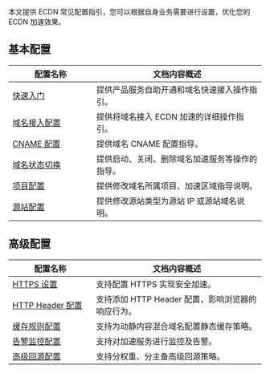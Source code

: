 本文提供 ECDN 常见配置指引，您可以根据自身业务需要进行设置，优化您的 ECDN 加速效果。

<style>
table th:nth-of-type(1) {
width: 250px;	
}
table th:nth-of-type(2) {
width: 600px;	
  
}
</style>

## 基本配置
| 配置名称  | 文档内容概述     |
| -------- | ----------- |
| [快速入门](https://intl.cloud.tencent.com/document/product/570/8651) | 提供产品服务自助开通和域名快速接入操作指引。  |
| [域名接入配置](https://intl.cloud.tencent.com/document/product/570/10361)| 提供将域名接入 ECDN 加速的详细操作指引。 |
| [CNAME 配置](https://intl.cloud.tencent.com/document/product/570/11134) | 提供域名 CNAME 配置指导。 |
| [域名状态切换](https://intl.cloud.tencent.com/document/product/570/10362) | 提供启动、关闭、删除域名加速服务等操作的指导。 |
| [项目配置](https://intl.cloud.tencent.com/document/product/570/11137)  | 提供修改域名所属项目、加速区域指导说明。 |
| [源站配置](https://intl.cloud.tencent.com/document/product/570/11137#.E4.BF.AE.E6.94.B9.E6.BA.90.E7.AB.99.E9.85.8D.E7.BD.AE)  | 提供修改源站类型为源站 IP 或源站域名说明。   |


## 高级配置
| 配置名称  | 文档内容概述     |
| -------- | ----------- |
| [HTTPS 设置](https://intl.cloud.tencent.com/document/product/570/10365)  | 支持配置 HTTPS 实现安全加速。 |
| [HTTP Header 配置](https://intl.cloud.tencent.com/document/product/570/10364) | 支持添加 HTTP Header 配置，影响浏览器的响应行为。            |
| [缓存规则配置](https://intl.cloud.tencent.com/document/product/570/35814)| 支持为动静内容混合域名配置静态缓存策略。 |
| [告警监控配置](https://intl.cloud.tencent.com/document/product/570/35822)| 支持对加速服务进行监控及告警。|
| [高级回源配置](https://intl.cloud.tencent.com/document/product/570/35821)| 支持分权重、分主备高级回源策略。|
